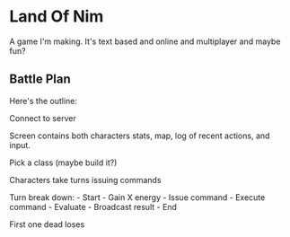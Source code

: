 # Land Of Nim

A game I'm making. It's text based and online and multiplayer and maybe fun?

## Battle Plan

Here's the outline:

Connect to server

Screen contains both characters stats, map, log of recent actions, and input.

Pick a class (maybe build it?)

Characters take turns issuing commands

Turn break down:
	- Start
	- Gain X energy
	- Issue command
	- Execute command
	- Evaluate
	- Broadcast result
	- End

First one dead loses